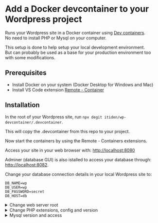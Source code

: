 # Add a Docker devcontainer to your Wordpress project

Runs your Wordpress site in a Docker container using [Dev containers](https://code.visualstudio.com/docs/remote/containers-tutorial).  
No need to install PHP or Mysql on your computer.

This setup is done to help setup your local development environment.  
But can probably be used as a base for your production environment too with some modifications.

## Prerequisites

- Install Docker on your system (Docker Desktop for Windows and Mac)
- Install VS Code extension [Remote - Container](https://marketplace.visualstudio.com/items?itemName=ms-vscode-remote.remote-containers)

## Installation

In the root of your Wordpress site, run `npx degit itiden/wp-devcontainer/.devcontainer`.

This will copy the .devcontainer from this repo to your project.

Now start the containers by using the Remote - Containers extensions.

Access your site in your web browser with: [http://localhost:8080](http://localhost:8080)

Adminer (database GUI) is also istalled to access your database through: [http://localhost:8082](http://localhost:8082).

Change your database connection details in your local Wordpress site to:

```
DB_NAME=wp
DB_USER=wp
DB_PASSWORD=secret
DB_HOST=db
```

<details>
  <summary>Change web server root</summary>
  
  If the web server should not point to the root of your project.
  Change the following in your `.devcontainer/Dockerfile`:  
  `ENV APACHE_DOCUMENT_ROOT=/var/www/html/<folder>`
</details>

<details>
  <summary>Change PHP extensions, config and version</summary>

This setup uses the PHP Docker image from: [thecodingmachine/docker-images-php](https://github.com/thecodingmachine/docker-images-php).  
 Any config for PHP, Apache and Node can be change according to their setup.

Also version of PHP (default 7.4) and Node (default 14) can be changed by following their readme.

</details>

<details>
  <summary>Mysql version and access</summary>

By default Mysql 5.7 is used. This can be changed in the `.devcontainer/docker-compose.yml` file:

```
db:
  image: mysql:<version>
```

To access the database from your computer use `localhost:8081` with `user: wp, password: secret` .

</details>
